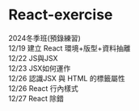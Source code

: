 # React-exercise
2024冬季班(預錄練習)  
12/19 建立 React 環境+版型+資料抽離  
12/22 JS與JSX  
12/23 JSX如何運作  
12/26 認識JSX 與 HTML 的標籤屬性  
12/26 React 行內樣式  
12/27 React 除錯  